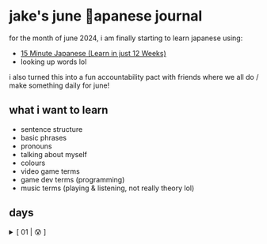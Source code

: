 # jake's june 🗾apanese journal
for the month of june 2024, i am finally starting to learn japanese using:
- [15 Minute Japanese (Learn in just 12 Weeks)](https://www.dk.com/uk/book/9781465479396-15-minute-japanese/)
- looking up words lol

i also turned this into a fun accountability pact with friends where we all do / make something daily for june!

## what i want to learn
- sentence structure
- basic phrases
- pronouns
- talking about myself
- colours
- video game terms
- game dev terms (programming)
- music terms (playing & listening, not really theory lol)

## days

<details>
  <summary>[ 01 | 😰 ]</summary>

let's get this started!
the book teaches POLITE but not OVERFORMAL japanese

lesson 01 learnings:
- こんにちは。konnichiwa
  - hello
- おはようございます。ohayou gozaimasu
  - good morning
- こんばんは。konbanwa
  - good evening
- 私の名前は...です。watashi no namae wa ... desu
  - my name is ...
- どうぞ、よろしく。dohzo yoroshiku
  - pleased to meet you
- さようなら。sayohnara
  - goodbye (formal)
- さよなら。sayonara
  - goodbye (informal)
- ではまたあした。dewa mata ashita
  - see you tomorrow

notes:
- i didn't know there were 2 forms of sayonara, which i already know isn't widely used anyways, interesting.
- there's a different comma in どうぞ、よろしく there´s a ´、´ character.

a friend sent me this [article](https://blog.boxofmanga.com/easy-visual-novels-read-japanese/) for some easy visual novels to check out

</details>
